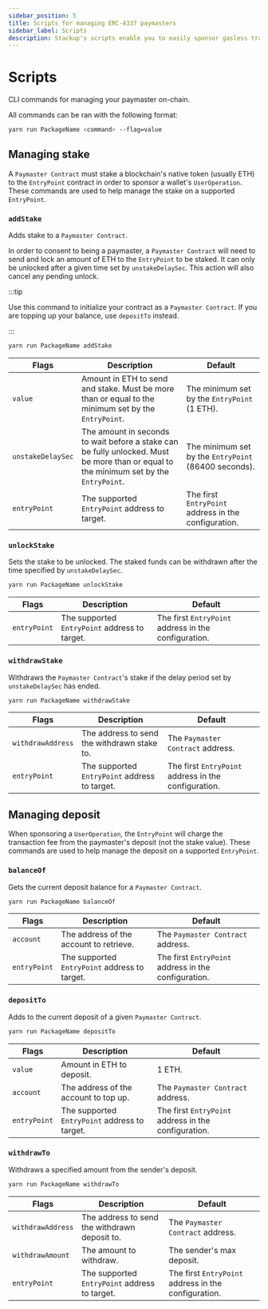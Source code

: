 ```yaml
---
sidebar_position: 5
title: Scripts for managing ERC-4337 paymasters
sidebar_label: Scripts
description: Stackup's scripts enable you to easily sponsor gasless transactions. Use Paymaster Connect to manage ERC-4337 paymasters
---
```


# Scripts

CLI commands for managing your paymaster on-chain.

All commands can be ran with the following format:

```bash
yarn run PackageName <command> --flag=value
```

## Managing stake

A `Paymaster Contract` must stake a blockchain's native token (usually ETH) to the `EntryPoint` contract in order to sponsor a wallet's `UserOperation`. These commands are used to help manage the stake on a supported `EntryPoint`.

### `addStake`

Adds stake to a `Paymaster Contract`.

In order to consent to being a paymaster, a `Paymaster Contract` will need to send and lock an amount of ETH to the `EntryPoint` to be staked. It can only be unlocked after a given time set by `unstakeDelaySec`. This action will also cancel any pending unlock.

:::tip

Use this command to initialize your contract as a `Paymaster Contract`. If you are topping up your balance, use `depositTo` instead.

:::

```bash
yarn run PackageName addStake
```

| Flags             | Description                                                                                                                            | Default                                              |
| ----------------- | -------------------------------------------------------------------------------------------------------------------------------------- | ---------------------------------------------------- |
| `value`           | Amount in ETH to send and stake. Must be more than or equal to the minimum set by the `EntryPoint`.                                    | The minimum set by the `EntryPoint` (1 ETH).         |
| `unstakeDelaySec` | The amount in seconds to wait before a stake can be fully unlocked. Must be more than or equal to the minimum set by the `EntryPoint`. | The minimum set by the `EntryPoint` (86400 seconds). |
| `entryPoint`      | The supported `EntryPoint` address to target.                                                                                          | The first `EntryPoint` address in the configuration. |

### `unlockStake`

Sets the stake to be unlocked. The staked funds can be withdrawn after the time specified by `unstakeDelaySec`.

```bash
yarn run PackageName unlockStake
```

| Flags        | Description                                   | Default                                              |
| ------------ | --------------------------------------------- | ---------------------------------------------------- |
| `entryPoint` | The supported `EntryPoint` address to target. | The first `EntryPoint` address in the configuration. |

### `withdrawStake`

Withdraws the `Paymaster Contract`'s stake if the delay period set by `unstakeDelaySec` has ended.

```bash
yarn run PackageName withdrawStake
```

| Flags             | Description                                   | Default                                              |
| ----------------- | --------------------------------------------- | ---------------------------------------------------- |
| `withdrawAddress` | The address to send the withdrawn stake to.   | The `Paymaster Contract` address.                    |
| `entryPoint`      | The supported `EntryPoint` address to target. | The first `EntryPoint` address in the configuration. |

## Managing deposit

When sponsoring a `UserOperation`, the `EntryPoint` will charge the transaction fee from the paymaster's deposit (not the stake value). These commands are used to help manage the deposit on a supported `EntryPoint`.

### `balanceOf`

Gets the current deposit balance for a `Paymaster Contract`.

```bash
yarn run PackageName balanceOf
```

| Flags        | Description                                   | Default                                              |
| ------------ | --------------------------------------------- | ---------------------------------------------------- |
| `account`    | The address of the account to retrieve.       | The `Paymaster Contract` address.                    |
| `entryPoint` | The supported `EntryPoint` address to target. | The first `EntryPoint` address in the configuration. |

### `depositTo`

Adds to the current deposit of a given `Paymaster Contract`.

```bash
yarn run PackageName depositTo
```

| Flags        | Description                                   | Default                                              |
| ------------ | --------------------------------------------- | ---------------------------------------------------- |
| `value`      | Amount in ETH to deposit.                     | 1 ETH.                                               |
| `account`    | The address of the account to top up.         | The `Paymaster Contract` address.                    |
| `entryPoint` | The supported `EntryPoint` address to target. | The first `EntryPoint` address in the configuration. |

### `withdrawTo`

Withdraws a specified amount from the sender's deposit.

```bash
yarn run PackageName withdrawTo
```

| Flags             | Description                                   | Default                                              |
| ----------------- | --------------------------------------------- | ---------------------------------------------------- |
| `withdrawAddress` | The address to send the withdrawn deposit to. | The `Paymaster Contract` address.                    |
| `withdrawAmount`  | The amount to withdraw.                       | The sender's max deposit.                            |
| `entryPoint`      | The supported `EntryPoint` address to target. | The first `EntryPoint` address in the configuration. |
